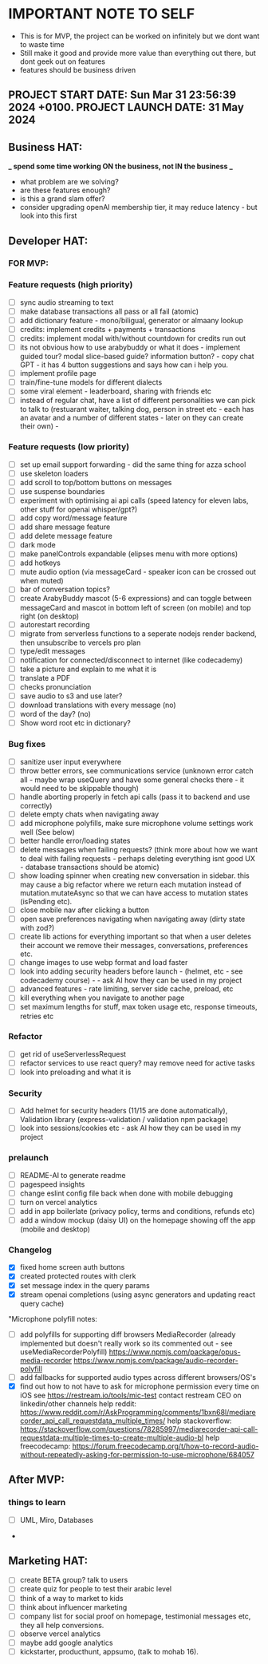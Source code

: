 # IMPORTANT NOTE TO SELF

- This is for MVP, the project can be worked on infinitely but we dont want to waste time
- Still make it good and provide more value than everything out there, but dont geek out on features
- features should be business driven

## PROJECT START DATE: Sun Mar 31 23:56:39 2024 +0100. PROJECT LAUNCH DATE: 31 May 2024

## Business HAT:

**_ spend some time working ON the business, not IN the business _**

- what problem are we solving?
- are these features enough?
- is this a grand slam offer?
- consider upgrading openAI membership tier, it may reduce latency - but look into this first

## Developer HAT:

### FOR MVP:

### Feature requests (high priority)

- [ ] sync audio streaming to text
- [ ] make database transactions all pass or all fail (atomic)
- [ ] add dictionary feature - mono/biligual, generator or almaany lookup
- [ ] credits: implement credits + payments + transactions
- [ ] credits: implement modal with/without countdown for credits run out
- [ ] its not obvious how to use arabybuddy or what it does - implement guided tour? modal slice-based guide? information button? - copy chat GPT - it has 4 button suggestions and says how can i help you.
- [ ] implement profile page
- [ ] train/fine-tune models for different dialects
- [ ] some viral element - leaderboard, sharing with friends etc
- [ ] instead of regular chat, have a list of different personalities we can pick to talk to (restuarant waiter, talking dog, person in street etc - each has an avatar and a number of different states - later on they can create their own) -

### Feature requests (low priority)

- [ ] set up email support forwarding - did the same thing for azza school
- [ ] use skeleton loaders
- [ ] add scroll to top/bottom buttons on messages
- [ ] use suspense boundaries
- [ ] experiment with optimising ai api calls (speed latency for eleven labs, other stuff for openai whisper/gpt?)
- [ ] add copy word/message feature
- [ ] add share message feature
- [ ] add delete message feature
- [ ] dark mode
- [ ] make panelControls expandable (elipses menu with more options)
- [ ] add hotkeys
- [ ] mute audio option (via messageCard - speaker icon can be crossed out when muted)
- [ ] bar of conversation topics?
- [ ] create ArabyBuddy mascot (5-6 expressions) and can toggle between messageCard and mascot in bottom left of screen (on mobile) and top right (on desktop)
- [ ] autorestart recording
- [ ] migrate from serverless functions to a seperate nodejs render backend, then unsubscribe to vercels pro plan
- [ ] type/edit messages
- [ ] notification for connected/disconnect to internet (like codecademy)
- [ ] take a picture and explain to me what it is
- [ ] translate a PDF
- [ ] checks pronunciation
- [ ] save audio to s3 and use later?
- [ ] download translations with every message (no)
- [ ] word of the day? (no)
- [ ] Show word root etc in dictionary?

### Bug fixes

- [ ] sanitize user input everywhere
- [ ] throw better errors, see communications service (unknown error catch all - maybe wrap useQuery and have some general checks there - it would need to be skippable though)
- [ ] handle aborting properly in fetch api calls (pass it to backend and use correctly)
- [ ] delete empty chats when navigating away
- [ ] add microphone polyfills, make sure microphone volume settings work well (See below)
- [ ] better handle error/loading states
- [ ] delete messages when failing requests? (think more about how we want to deal with failing requests - perhaps deleting everything isnt good UX - database transactions should be atomic)
- [ ] show loading spinner when creating new conversation in sidebar.
      this may cause a big refactor where we return each mutation instead of mutation.mutateAsync so that we can have access to mutation states (isPending etc).
- [ ] close mobile nav after clicking a button
- [ ] open save preferences navigating when navigating away (dirty state with zod?)
- [ ] create lib actions for everything important so that when a user deletes their account we remove their messages, conversations, preferences etc.
- [ ] change images to use webp format and load faster
- [ ] look into adding security headers before launch - (helmet, etc - see codecademy course) - - ask AI how they can be used in my project
- [ ] advanced features - rate limiting, server side cache, preload, etc
- [ ] kill everything when you navigate to another page
- [ ] set maximum lengths for stuff, max token usage etc, response timeouts, retries etc

### Refactor

- [ ] get rid of useServerlessRequest
- [ ] refactor services to use react query? may remove need for active tasks
- [ ] look into preloading and what it is

### Security

- [ ] Add helmet for security headers (11/15 are done automatically), Validation library (express-validation / validation npm package)
- [ ] look into sessions/cookies etc - ask AI how they can be used in my project

### prelaunch

- [ ] README-AI to generate readme
- [ ] pagespeed insights
- [ ] change eslint config file back when done with mobile debugging
- [ ] turn on vercel analytics
- [ ] add in app boilerlate (privacy policy, terms and conditions, refunds etc)
- [ ] add a window mockup (daisy UI) on the homepage showing off the app (mobile and desktop)

### Changelog

- [x] fixed home screen auth buttons
- [x] created protected routes with clerk
- [x] set message index in the query params
- [x] stream openai completions (using async generators and updating react query cache)

"Microphone polyfill notes:

- [ ] add polyfills for supporting diff browsers MediaRecorder
      (already implemented but doesn't really work so its commented out - see useMediaRecorderPolyfill) https://www.npmjs.com/package/opus-media-recorder
      https://www.npmjs.com/package/audio-recorder-polyfill
- [ ] add fallbacks for supported audio types across different browsers/OS's
- [x] find out how to not have to ask for microphone permission every time on iOS
      see https://restream.io/tools/mic-test
      contact restream CEO on linkedin/other channels
      help reddit: https://www.reddit.com/r/AskProgramming/comments/1bxn68l/mediarecorder_api_call_requestdata_multiple_times/
      help stackoverflow: https://stackoverflow.com/questions/78285997/mediarecorder-api-call-requestdata-multiple-times-to-create-multiple-audio-bl
      help freecodecamp: https://forum.freecodecamp.org/t/how-to-record-audio-without-repeatedly-asking-for-permission-to-use-microphone/684057

## After MVP:

### things to learn

- [ ] UML, Miro, Databases
-

## Marketing HAT:

- [ ] create BETA group? talk to users
- [ ] create quiz for people to test their arabic level
- [ ] think of a way to market to kids
- [ ] think about influencer marketing
- [ ] company list for social proof on homepage, testimonial messages etc, they all help conversions.
- [ ] observe vercel analytics
- [ ] maybe add google analytics
- [ ] kickstarter, producthunt, appsumo, (talk to mohab 16).
